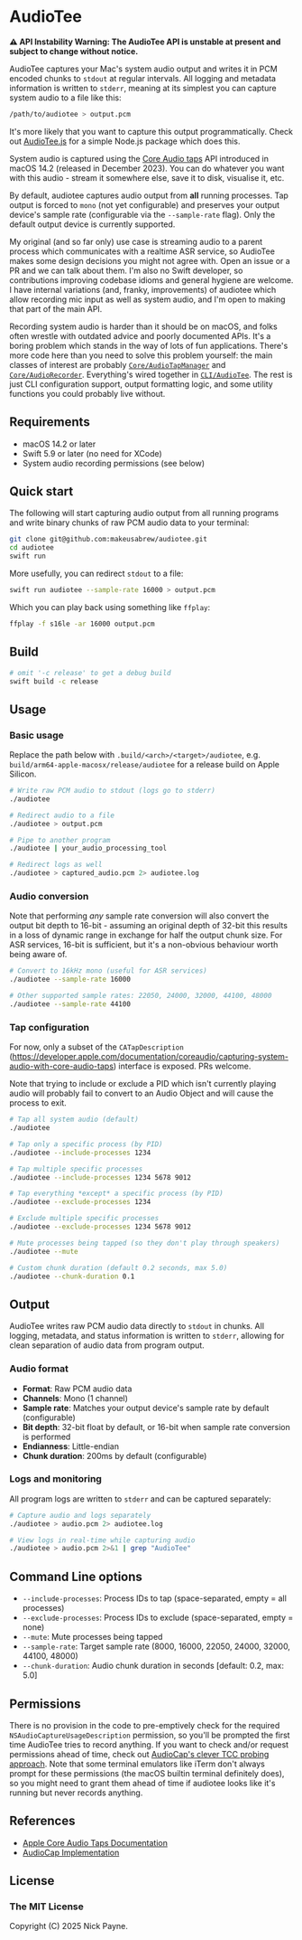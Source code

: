 # AudioTee

**⚠️ API Instability Warning: The AudioTee API is unstable at present and subject to change without notice.**

AudioTee captures your Mac's system audio output and writes it in PCM encoded chunks to `stdout` at regular intervals. All logging and metadata information is written to `stderr`, meaning at its simplest you can capture system audio to a file like this:

```bash
/path/to/audiotee > output.pcm
```

It's more likely that you want to capture this output programmatically. Check out [AudioTee.js](https://github.com/makeusabrew/audioteejs) for a simple Node.js package which does this.

System audio is captured using the [Core Audio taps](https://developer.apple.com/documentation/coreaudio/capturing-system-audio-with-core-audio-taps) API introduced in macOS 14.2 (released in December 2023). You can do whatever you want with this audio - stream it somewhere else, save it to disk, visualise it, etc.

By default, audiotee captures audio output from **all** running processes. Tap output is forced to `mono` (not yet configurable) and preserves your output device's sample rate (configurable via the `--sample-rate` flag). Only the default output device is currently supported.

My original (and so far only) use case is streaming audio to a parent process which communicates with a realtime ASR service, so AudioTee makes some design decisions you might not agree with. Open an issue or a PR and we can talk about them. I'm also no Swift developer, so contributions improving codebase idioms and general hygiene are welcome. I have internal variations (and, franky, improvements) of audiotee which allow recording mic input as well as system audio, and I'm open to making that part of the main API.

Recording system audio is harder than it should be on macOS, and folks often wrestle with outdated advice and poorly documented APIs. It's a boring problem which stands in the way of lots of fun applications. There's more code here than you need to solve this problem yourself: the main classes of interest are probably [`Core/AudioTapManager`](https://github.com/makeusabrew/audiotee/blob/main/Sources/Core/AudioTapManager.swift) and [`Core/AudioRecorder`](https://github.com/makeusabrew/audiotee/blob/main/Sources/Core/AudioRecorder.swift). Everything's wired together in [`CLI/AudioTee`](https://github.com/makeusabrew/audiotee/blob/main/Sources/CLI/AudioTee.swift). The rest is just CLI configuration support, output formatting logic, and some utility functions you could probably live without.

## Requirements

- macOS 14.2 or later
- Swift 5.9 or later (no need for XCode)
- System audio recording permissions (see below)

## Quick start

The following will start capturing audio output from all running programs and write binary chunks of raw PCM audio data to your terminal:

```bash
git clone git@github.com:makeusabrew/audiotee.git
cd audiotee
swift run
```

More usefully, you can redirect `stdout` to a file:

```bash
swift run audiotee --sample-rate 16000 > output.pcm
```

Which you can play back using something like `ffplay`:

```bash
ffplay -f s16le -ar 16000 output.pcm
```

## Build

```bash
# omit '-c release' to get a debug build
swift build -c release
```

## Usage

### Basic usage

Replace the path below with `.build/<arch>/<target>/audiotee`, e.g. `build/arm64-apple-macosx/release/audiotee` for a release build on Apple Silicon.

```bash
# Write raw PCM audio to stdout (logs go to stderr)
./audiotee

# Redirect audio to a file
./audiotee > output.pcm

# Pipe to another program
./audiotee | your_audio_processing_tool

# Redirect logs as well
./audiotee > captured_audio.pcm 2> audiotee.log
```

### Audio conversion

Note that performing _any_ sample rate conversion will also convert the output bit depth to
16-bit - assuming an original depth of 32-bit this results in a loss of dynamic range in exchange for half the output chunk size. For ASR services, 16-bit is sufficient, but it's a non-obvious behaviour worth being aware of.

```bash
# Convert to 16kHz mono (useful for ASR services)
./audiotee --sample-rate 16000

# Other supported sample rates: 22050, 24000, 32000, 44100, 48000
./audiotee --sample-rate 44100
```

### Tap configuration

For now, only a subset of the `CATapDescription` (https://developer.apple.com/documentation/coreaudio/capturing-system-audio-with-core-audio-taps) interface is exposed. PRs welcome.

Note that trying to include or exclude a PID which isn't currently playing audio will probably fail to convert to an Audio Object and will cause the process to exit.

```bash
# Tap all system audio (default)
./audiotee

# Tap only a specific process (by PID)
./audiotee --include-processes 1234

# Tap multiple specific processes
./audiotee --include-processes 1234 5678 9012

# Tap everything *except* a specific process (by PID)
./audiotee --exclude-processes 1234

# Exclude multiple specific processes
./audiotee --exclude-processes 1234 5678 9012
```

```bash
# Mute processes being tapped (so they don't play through speakers)
./audiotee --mute

# Custom chunk duration (default 0.2 seconds, max 5.0)
./audiotee --chunk-duration 0.1
```

## Output

AudioTee writes raw PCM audio data directly to `stdout` in chunks. All logging, metadata, and status information is written to `stderr`, allowing for clean separation of audio data from program output.

### Audio format

- **Format**: Raw PCM audio data
- **Channels**: Mono (1 channel)
- **Sample rate**: Matches your output device's sample rate by default (configurable)
- **Bit depth**: 32-bit float by default, or 16-bit when sample rate conversion is performed
- **Endianness**: Little-endian
- **Chunk duration**: 200ms by default (configurable)

### Logs and monitoring

All program logs are written to `stderr` and can be captured separately:

```bash
# Capture audio and logs separately
./audiotee > audio.pcm 2> audiotee.log

# View logs in real-time while capturing audio
./audiotee > audio.pcm 2>&1 | grep "AudioTee"
```

## Command Line options

- `--include-processes`: Process IDs to tap (space-separated, empty = all processes)
- `--exclude-processes`: Process IDs to exclude (space-separated, empty = none)
- `--mute`: Mute processes being tapped
- `--sample-rate`: Target sample rate (8000, 16000, 22050, 24000, 32000, 44100, 48000)
- `--chunk-duration`: Audio chunk duration in seconds [default: 0.2, max: 5.0]

## Permissions

There is no provision in the code to pre-emptively check for the required `NSAudioCaptureUsageDescription` permission,
so you'll be prompted the first time AudioTee tries to record anything. If you want to check and/or request permissions ahead of time, check out [AudioCap's clever TCC probing approach](https://github.com/insidegui/AudioCap/blob/main/AudioCap/ProcessTap/AudioRecordingPermission.swift). Note that some terminal emulators like
iTerm don't always prompt for these permissions (the macOS builtin terminal definitely does), so you
might need to grant them ahead of time if audiotee looks like it's running but never records anything.

## References

- [Apple Core Audio Taps Documentation](https://developer.apple.com/documentation/coreaudio/capturing-system-audio-with-core-audio-taps)
- [AudioCap Implementation](https://github.com/insidegui/AudioCap)

## License

### The MIT License

Copyright (C) 2025 Nick Payne.
